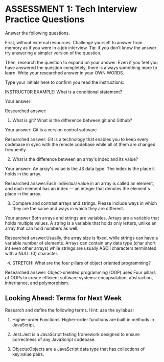 # ASSESSMENT 1: Tech Interview Practice Questions

Answer the following questions.

First, without external resources. Challenge yourself to answer from memory as if you were in a job interview. Tip: if you don't know the answer try answering a simpler version of the question.

Then, research the question to expand on your answer. Even if you feel you have answered the question completely, there is always something more to learn. Write your researched answer in your OWN WORDS.

Type your initials here to confirm you read the instructions:

INSTRUCTOR EXAMPLE: What is a conditional statement?

Your answer:

Researched answer:

1. What is git? What is the difference between git and Github?

Your answer: Git is a version control software

Researched answer: Git is a technology that enables you to keep every codebase in sync with the remote codebase while all of them are changed frequently. 


2. What is the difference between an array's index and its value?

Your answer: An array's value is the JS data type. The index is the place it holds in the array.

Researched answer:Each individual value in an array is called an element, and each element has an index — an integer that denotes the element's place in the array.

3. Compare and contrast arrays and strings. Please include ways in which they are the same and ways in which they are different.

Your answer:Both arrays and strings are variables. Arrays are a variable that holds multiple values. A string is a variable that holds only letters, unlike an array that can hold numbers as well.

Researched answer:Usually, the array size is fixed, while strings can have a variable number of elements. Arrays can contain any data type (char short int even other arrays) while strings are usually ASCII characters terminated with a NULL (0) character.

4. STRETCH: What are the four pillars of object oriented programming?

Researched answer: Object-oriented programming (OOP) uses Four pillars of OOPs to create efficient software systems: encapsulation, abstraction, inheritance, and polymorphism.

## Looking Ahead: Terms for Next Week

Research and define the following terms. Hint: use the syllabus!

1. Higher-order Functions: Higher-order functions are built in methods in JavaScript.

2. Jest:Jest is a JavaScript testing framework designed to ensure correctness of any JavaScript codebase.

3. Objects:Objects are a JavaScript data type that has collections of key:value pairs. 

